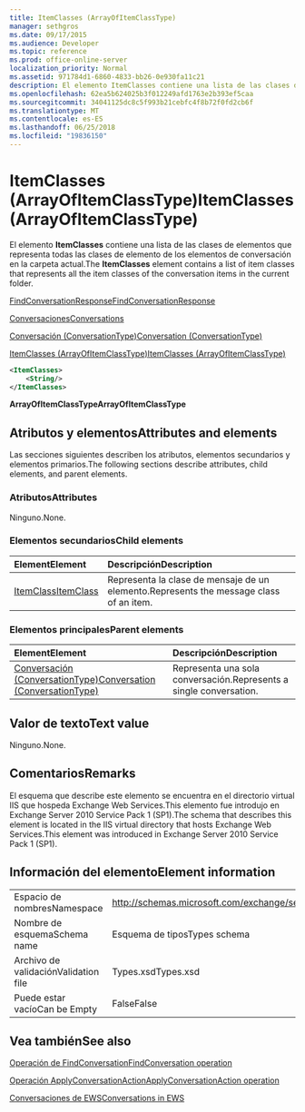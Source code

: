 ```yaml
---
title: ItemClasses (ArrayOfItemClassType)
manager: sethgros
ms.date: 09/17/2015
ms.audience: Developer
ms.topic: reference
ms.prod: office-online-server
localization_priority: Normal
ms.assetid: 971784d1-6860-4833-bb26-0e930fa11c21
description: El elemento ItemClasses contiene una lista de las clases de elementos que representa todas las clases de elemento de los elementos de conversación en la carpeta actual.
ms.openlocfilehash: 62ea5b624025b3f012249afd1763e2b393ef5caa
ms.sourcegitcommit: 34041125dc8c5f993b21cebfc4f8b72f0fd2cb6f
ms.translationtype: MT
ms.contentlocale: es-ES
ms.lasthandoff: 06/25/2018
ms.locfileid: "19836150"
---
```

# <a name="itemclasses-arrayofitemclasstype"></a><span data-ttu-id="a66a1-103">ItemClasses (ArrayOfItemClassType)</span><span class="sxs-lookup"><span data-stu-id="a66a1-103">ItemClasses (ArrayOfItemClassType)</span></span>

<span data-ttu-id="a66a1-104">El elemento **ItemClasses** contiene una lista de las clases de elementos que representa todas las clases de elemento de los elementos de conversación en la carpeta actual.</span><span class="sxs-lookup"><span data-stu-id="a66a1-104">The **ItemClasses** element contains a list of item classes that represents all the item classes of the conversation items in the current folder.</span></span> 
  
[<span data-ttu-id="a66a1-105">FindConversationResponse</span><span class="sxs-lookup"><span data-stu-id="a66a1-105">FindConversationResponse</span></span>](findconversationresponse.md)
  
[<span data-ttu-id="a66a1-106">Conversaciones</span><span class="sxs-lookup"><span data-stu-id="a66a1-106">Conversations</span></span>](conversations-ex15websvcsotherref.md)
  
[<span data-ttu-id="a66a1-107">Conversación (ConversationType)</span><span class="sxs-lookup"><span data-stu-id="a66a1-107">Conversation (ConversationType)</span></span>](conversation-conversationtype.md)
  
[<span data-ttu-id="a66a1-108">ItemClasses (ArrayOfItemClassType)</span><span class="sxs-lookup"><span data-stu-id="a66a1-108">ItemClasses (ArrayOfItemClassType)</span></span>](itemclasses-arrayofitemclasstype.md)
  
```XML
<ItemClasses>
    <String/>
</ItemClasses>
```

 <span data-ttu-id="a66a1-109">**ArrayOfItemClassType**</span><span class="sxs-lookup"><span data-stu-id="a66a1-109">**ArrayOfItemClassType**</span></span>
## <a name="attributes-and-elements"></a><span data-ttu-id="a66a1-110">Atributos y elementos</span><span class="sxs-lookup"><span data-stu-id="a66a1-110">Attributes and elements</span></span>

<span data-ttu-id="a66a1-111">Las secciones siguientes describen los atributos, elementos secundarios y elementos primarios.</span><span class="sxs-lookup"><span data-stu-id="a66a1-111">The following sections describe attributes, child elements, and parent elements.</span></span>
  
### <a name="attributes"></a><span data-ttu-id="a66a1-112">Atributos</span><span class="sxs-lookup"><span data-stu-id="a66a1-112">Attributes</span></span>

<span data-ttu-id="a66a1-113">Ninguno.</span><span class="sxs-lookup"><span data-stu-id="a66a1-113">None.</span></span>
  
### <a name="child-elements"></a><span data-ttu-id="a66a1-114">Elementos secundarios</span><span class="sxs-lookup"><span data-stu-id="a66a1-114">Child elements</span></span>

|<span data-ttu-id="a66a1-115">**Element**</span><span class="sxs-lookup"><span data-stu-id="a66a1-115">**Element**</span></span>|<span data-ttu-id="a66a1-116">**Descripción**</span><span class="sxs-lookup"><span data-stu-id="a66a1-116">**Description**</span></span>|
|:-----|:-----|
|[<span data-ttu-id="a66a1-117">ItemClass</span><span class="sxs-lookup"><span data-stu-id="a66a1-117">ItemClass</span></span>](itemclass.md) <br/> |<span data-ttu-id="a66a1-118">Representa la clase de mensaje de un elemento.</span><span class="sxs-lookup"><span data-stu-id="a66a1-118">Represents the message class of an item.</span></span>  <br/> |
   
### <a name="parent-elements"></a><span data-ttu-id="a66a1-119">Elementos principales</span><span class="sxs-lookup"><span data-stu-id="a66a1-119">Parent elements</span></span>

|<span data-ttu-id="a66a1-120">**Element**</span><span class="sxs-lookup"><span data-stu-id="a66a1-120">**Element**</span></span>|<span data-ttu-id="a66a1-121">**Descripción**</span><span class="sxs-lookup"><span data-stu-id="a66a1-121">**Description**</span></span>|
|:-----|:-----|
|[<span data-ttu-id="a66a1-122">Conversación (ConversationType)</span><span class="sxs-lookup"><span data-stu-id="a66a1-122">Conversation (ConversationType)</span></span>](conversation-conversationtype.md) <br/> |<span data-ttu-id="a66a1-123">Representa una sola conversación.</span><span class="sxs-lookup"><span data-stu-id="a66a1-123">Represents a single conversation.</span></span>  <br/> |
   
## <a name="text-value"></a><span data-ttu-id="a66a1-124">Valor de texto</span><span class="sxs-lookup"><span data-stu-id="a66a1-124">Text value</span></span>

<span data-ttu-id="a66a1-125">Ninguno.</span><span class="sxs-lookup"><span data-stu-id="a66a1-125">None.</span></span>
  
## <a name="remarks"></a><span data-ttu-id="a66a1-126">Comentarios</span><span class="sxs-lookup"><span data-stu-id="a66a1-126">Remarks</span></span>

<span data-ttu-id="a66a1-127">El esquema que describe este elemento se encuentra en el directorio virtual IIS que hospeda Exchange Web Services.This elemento fue introdujo en Exchange Server 2010 Service Pack 1 (SP1).</span><span class="sxs-lookup"><span data-stu-id="a66a1-127">The schema that describes this element is located in the IIS virtual directory that hosts Exchange Web Services.This element was introduced in Exchange Server 2010 Service Pack 1 (SP1).</span></span>
  
## <a name="element-information"></a><span data-ttu-id="a66a1-128">Información del elemento</span><span class="sxs-lookup"><span data-stu-id="a66a1-128">Element information</span></span>

|||
|:-----|:-----|
|<span data-ttu-id="a66a1-129">Espacio de nombres</span><span class="sxs-lookup"><span data-stu-id="a66a1-129">Namespace</span></span>  <br/> |http://schemas.microsoft.com/exchange/services/2006/types  <br/> |
|<span data-ttu-id="a66a1-130">Nombre de esquema</span><span class="sxs-lookup"><span data-stu-id="a66a1-130">Schema name</span></span>  <br/> |<span data-ttu-id="a66a1-131">Esquema de tipos</span><span class="sxs-lookup"><span data-stu-id="a66a1-131">Types schema</span></span>  <br/> |
|<span data-ttu-id="a66a1-132">Archivo de validación</span><span class="sxs-lookup"><span data-stu-id="a66a1-132">Validation file</span></span>  <br/> |<span data-ttu-id="a66a1-133">Types.xsd</span><span class="sxs-lookup"><span data-stu-id="a66a1-133">Types.xsd</span></span>  <br/> |
|<span data-ttu-id="a66a1-134">Puede estar vacío</span><span class="sxs-lookup"><span data-stu-id="a66a1-134">Can be Empty</span></span>  <br/> |<span data-ttu-id="a66a1-135">False</span><span class="sxs-lookup"><span data-stu-id="a66a1-135">False</span></span>  <br/> |
   
## <a name="see-also"></a><span data-ttu-id="a66a1-136">Vea también</span><span class="sxs-lookup"><span data-stu-id="a66a1-136">See also</span></span>



[<span data-ttu-id="a66a1-137">Operación de FindConversation</span><span class="sxs-lookup"><span data-stu-id="a66a1-137">FindConversation operation</span></span>](findconversation-operation.md)
  
[<span data-ttu-id="a66a1-138">Operación ApplyConversationAction</span><span class="sxs-lookup"><span data-stu-id="a66a1-138">ApplyConversationAction operation</span></span>](applyconversationaction-operation.md)


[<span data-ttu-id="a66a1-139">Conversaciones de EWS</span><span class="sxs-lookup"><span data-stu-id="a66a1-139">Conversations in EWS</span></span>](http://msdn.microsoft.com/library/91e64629-db6c-4c94-9dcb-d386232e8467%28Office.15%29.aspx)

